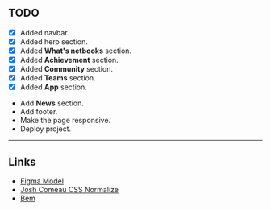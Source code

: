 ## TODO
- [x] Added navbar.
- [x] Added hero section.
- [x] Added **What's netbooks** section.
- [x] Added **Achievement** section.
- [x] Added **Community** section.
- [x] Added **Teams** section.
- [x] Added **App** section.
-  Add **News** section.
-  Add footer.
-  Make the page responsive.
-  Deploy project.

---

## Links

* [Figma Model](https://www.figma.com/file/8G1nMBWoguQYbKPJPM5i74/Free-Landing-Page-Design-(Community)?node-id=5%3A1043&t=Scid1zliVvSZ7r7q-1)
* [Josh Comeau CSS Normalize](https://www.joshwcomeau.com/css/custom-css-reset/)
* [Bem](https://getbem.com/introduction/)